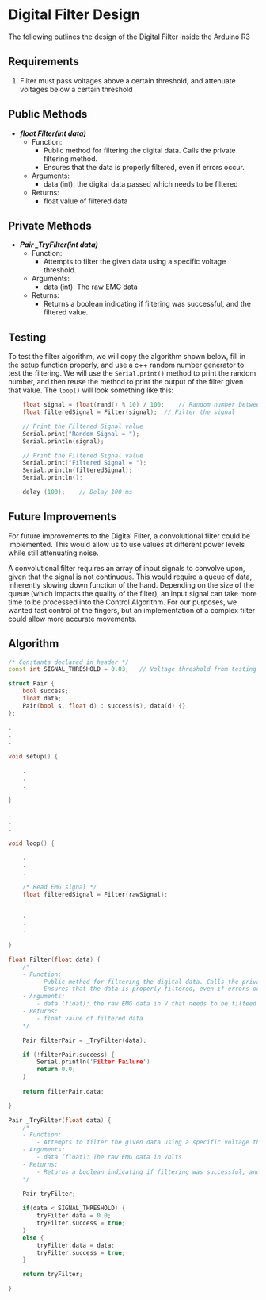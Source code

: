 # Digital Filter Design
The following outlines the design of the Digital Filter inside the Arduino R3

## Requirements
1. Filter must pass voltages above a certain threshold, and attenuate voltages below a certain threshold

## Public Methods
- ***float Filter(int data)***
  - Function:
    - Public method for filtering the digital data. Calls the private filtering method.
    - Ensures that the data is properly filtered, even if errors occur.
  - Arguments:
    - data (int): the digital data passed which needs to be filtered
  - Returns:
    - float value of filtered data

## Private Methods
- ***Pair _TryFilter(int data)***
  - Function:
    - Attempts to filter the given data using a specific voltage threshold.
  - Arguments:
    - data (int): The raw EMG data 
  - Returns:
    - Returns a boolean indicating if filtering was successful, and the filtered value.

## Testing

To test the filter algorithm, we will copy the algorithm shown below, fill in the setup function properly, and use a c++ random number generator to test the filtering. We will use the ```Serial.print()``` method to print the random number, and then reuse the method to print the output of the filter given that value. The ```loop()``` will look something like this:

```c++
	float signal = float(rand() % 10) / 100;	// Random number between 0 and .09
	float filteredSignal = Filter(signal);	// Filter the signal

	// Print the Filtered Signal value
	Serial.print("Random Signal = ");
	Serial.println(signal);

	// Print the Filtered Signal value
	Serial.print("Filtered Signal = ");
	Serial.println(filteredSignal);
	Serial.println();

	delay (100);	// Delay 100 ms

```

## Future Improvements

For future improvements to the Digital Filter, a convolutional filter could be implemented. This would allow us to use values at different power levels while still attenuating noise.

A convolutional filter requires an array of input signals to convolve upon, given that the signal is not continuous. This would require a queue of data, inherently slowing down function of the hand. Depending on the size of the queue (which impacts the quality of the filter), an input signal can take more time to be processed into the Control Algorithm. For our purposes, we wanted fast control of the fingers, but an implementation of a complex filter could allow more accurate movements.

## Algorithm
```c++
/* Constants declared in header */
const int SIGNAL_THRESHOLD = 0.03;   // Voltage threshold from testing

struct Pair {
	bool success;
	float data;
    Pair(bool s, float d) : success(s), data(d) {}
};

.
.
.

void setup() {

    .
    .
    .

}

.
.
.

void loop() {

    .
    .
    .

    /* Read EMG signal */
	float filteredSignal = Filter(rawSignal);


	.
	.
	.
  
}

float Filter(float data) {
	/*
	- Function:
		- Public method for filtering the digital data. Calls the private filtering method.
		- Ensures that the data is properly filtered, even if errors occur.
	- Arguments:
		- data (float): the raw EMG data in V that needs to be filteed
	- Returns:
		- float value of filtered data
	*/

	Pair filterPair = _TryFilter(data);

	if (!filterPair.success) {
		Serial.println('Filter Failure')
		return 0.0;
	}
	
	return filterPair.data;

}

Pair _TryFilter(float data) {
	/*
	- Function:
		- Attempts to filter the given data using a specific voltage threshold.
	- Arguments:
		- data (float): The raw EMG data in Volts
	- Returns:
		- Returns a boolean indicating if filtering was successful, and the filtered value.
	*/

	Pair tryFilter;
	
	if(data < SIGNAL_THRESHOLD) {
		tryFilter.data = 0.0;
		tryFilter.success = true;
	}
	else {
		tryFilter.data = data;
		tryFilter.success = true;
	}

	return tryFilter;

}
```